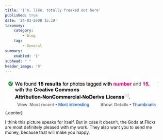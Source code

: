 ```yaml
---
title: 'I’m, like, totally freaked out here'
published: true
date: '24-03-2008 15:39'
taxonomy:
    category:
        - blog
    tag:
        - General
summary:
    enabled: '1'
subhead: " "
header_image: '0'
---
```


![Screenshot from Flickr, showing that 15 results exist for photos tagged number and 15](spooky15.png){.center}

I think this picture speaks for itself. But in case it doesn’t, the Gods at Flickr are most definitely pleased with my work. They also want you to send me money, because that will make you happy.
